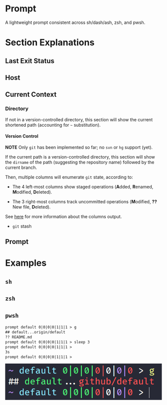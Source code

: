 # Prompt

A lightweight prompt consistent across sh/dash/ash, zsh, and pwsh.

# Section Explanations

## Last Exit Status

## Host

## Current Context

### Directory

If not in a version-controlled directory, this section will show the current shortened path (accounting for `~` substitution).

#### Version Control

**NOTE** Only `git` has been implemented so far; no `svn` or `hg` support (yet).

If the current path is a version-controlled directory, this section will show the `dirname` of the path (suggesting the repository name) followed by the current branch.

Then, multiple columns will enumerate `git` state, according to:

- The 4 left-most columns show staged operations (**A**dded, **R**enamed, **M**odified, **D**eleted).

- The 3 right-most columns track uncommitted operations (**M**odified, **??** New file, **D**eleted).

See [here](https://www.git-scm.com/docs/git-status#_short_format) for more information about the columns output.

- `git` stash

## Prompt

# Examples

## `sh`

## `zsh`

## `pwsh`

```
prompt default 0|0|0|0|1|1|1 > g
## default...origin/default
?? README.md
prompt default 0|0|0|0|1|1|1 > sleep 3
prompt default 0|0|0|0|1|1|1 >                                              3s
prompt default 0|0|0|0|1|1|1 >
```

![pwsh](./pics/pwsh.png)
